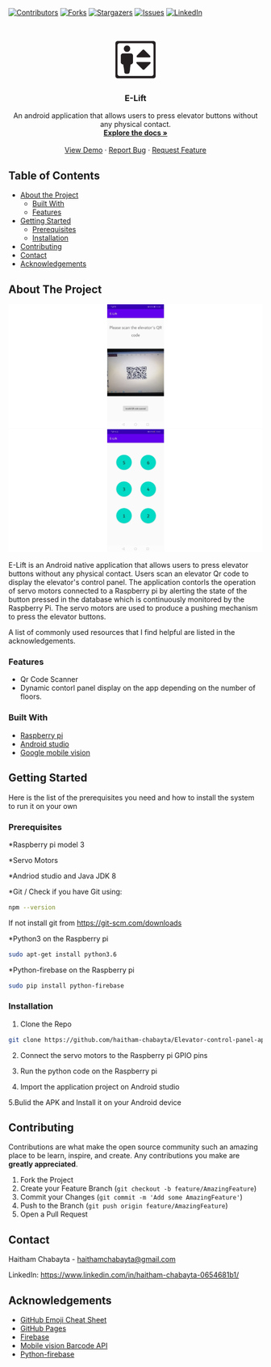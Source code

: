 
[![Contributors][contributors-shield]][contributors-url]
[![Forks][forks-shield]][forks-url]
[![Stargazers][stars-shield]][stars-url]
[![Issues][issues-shield]][issues-url]
[![LinkedIn][linkedin-shield]][linkedin-url]



<!-- PROJECT LOGO -->
<br />
<p align="center">
  <a href="https://github.com/haitham-chabayta/Elevator-control-panel-app">
     <img src="images/logo.png" alt="Logo" width="80" height="80">
 </a>

  <h3 align="center">E-Lift</h3>

  <p align="center">
    An android application that allows users to press elevator buttons without any physical contact.
    <br />
    <a href="https://github.com/haitham-chabayta/Elevator-control-panel-app"><strong>Explore the docs »</strong></a>
    <br />
    <br />
    <a href="https://github.com/haitham-chabayta/Elevator-control-panel-app/blob/master/Project_Report.pdf">View Demo</a>
    ·
    <a href="https://github.com/haitham-chabayta/Elevator-control-panel-app/issues">Report Bug</a>
    ·
    <a href="https://github.com/haitham-chabayta/Elevator-control-panel-app/issues">Request Feature</a>
  </p>
</p>



<!-- TABLE OF CONTENTS -->
## Table of Contents

* [About the Project](#about-the-project)
  * [Built With](#built-with)
  * [Features](#features)
* [Getting Started](#getting-started)
  * [Prerequisites](#prerequisites)
  * [Installation](#installation)
* [Contributing](#contributing)
* [Contact](#contact)
* [Acknowledgements](#acknowledgements)



<!-- ABOUT THE PROJECT -->
## About The Project

[![Screen Shot][product-screenshot]](https://github.com/haitham-chabayta/blind-spot-detection/)
[![Screen Shot 2][product-screenshot-2]](https://github.com/haitham-chabayta/blind-spot-detection/)

E-Lift is an Android native application that allows users to press elevator buttons without any physical contact. Users scan an elevator Qr code to display the elevator's control panel. The application contorls the operation of servo motors connected to a Raspberry pi by alerting the state of the button pressed in the database which is continuously monitored by the Raspberry Pi. The servo motors are used to produce a pushing mechanism to press the elevator buttons.

A list of commonly used resources that I find helpful are listed in the acknowledgements.

### Features
* Qr Code Scanner
* Dynamic contorl panel display on the app depending on the number of floors.

### Built With
* [Raspberry pi](https://www.raspberrypi.org/)
* [Android studio](https://developer.android.com/studio)
* [Google mobile vision](https://developers.google.com/vision)

## Getting Started
Here is the list of the prerequisites you need and how to install the system to run it on your own

### Prerequisites

*Raspberry pi model 3

*Servo Motors

*Andriod studio and Java JDK 8

*Git / Check if you have Git using:
```sh
npm --version
```
If not install git from https://git-scm.com/downloads

*Python3 on the Raspberry pi
```sh
sudo apt-get install python3.6
```

*Python-firebase on the Raspberry pi
```sh
sudo pip install python-firebase
```



### Installation

1. Clone the Repo 
```sh
git clone https://github.com/haitham-chabayta/Elevator-control-panel-app.git
```
2. Connect the servo motors to the Raspberry pi GPIO pins

3. Run the python code on the Raspberry pi

4. Import the application project on Android studio

5.Bulid the APK and Install it on your Android device


<!-- CONTRIBUTING -->
## Contributing

Contributions are what make the open source community such an amazing place to be learn, inspire, and create. Any contributions you make are **greatly appreciated**.

1. Fork the Project
2. Create your Feature Branch (`git checkout -b feature/AmazingFeature`)
3. Commit your Changes (`git commit -m 'Add some AmazingFeature'`)
4. Push to the Branch (`git push origin feature/AmazingFeature`)
5. Open a Pull Request


<!-- CONTACT -->
## Contact

Haitham Chabayta - haithamchabayta@gmail.com

LinkedIn: https://www.linkedin.com/in/haitham-chabayta-0654681b1/



<!-- ACKNOWLEDGEMENTS -->
## Acknowledgements
* [GitHub Emoji Cheat Sheet](https://www.webpagefx.com/tools/emoji-cheat-sheet)
* [GitHub Pages](https://pages.github.com)
* [Firebase](https://firebase.google.com/)
* [Mobile vision Barcode API](https://developers.google.com/vision/android/barcodes-overview)
* [Python-firebase](https://pypi.org/project/python-firebase/)



[contributors-shield]: https://img.shields.io/github/contributors/haitham-chabayta/Elevator-control-panel-app.svg?style=flat-square
[contributors-url]: https://github.com/haitham-chabayta/Elevator-control-panel-app/graphs/contributors
[forks-shield]: https://img.shields.io/github/forks/haitham-chabayta/Elevator-control-panel-app.svg?style=flat-square
[forks-url]: https://github.com/haitham-chabayta/Elevator-control-panel-app/network/members
[stars-shield]: https://img.shields.io/github/stars/haitham-chabayta/Elevator-control-panel-app.svg?style=flat-square
[stars-url]: https://github.com/haitham-chabayta/Elevator-control-panel-app/stargazers
[issues-shield]: https://img.shields.io/github/issues/haitham-chabayta/Elevator-control-panel-app.svg?style=flat-square
[issues-url]: https://github.com/haitham-chabayta/Elevator-control-panel-app/issues
[linkedin-shield]: https://img.shields.io/badge/-LinkedIn-black.svg?style=flat-square&logo=linkedin&colorB=555
[linkedin-url]: https://www.linkedin.com/in/haitham-chabayta-0654681b1/
[product-screenshot]: images/screenshot.png
[product-screenshot-2]: images/screenshot-2.png
